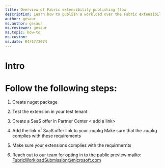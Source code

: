 ```yaml
---
title: Overview of Fabric extensibility publishing flow 
description: Learn how to publish a workload over the Fabric extensibility platform.
author: gesaur
ms.author: gesaur
ms.reviewer: gesaur
ms.topic: how-to
ms.custom:
ms.date: 04/17/2024
---
```


# Intro

# Follow the following steps:
1. Create nuget package
2. Test the extension in your test tenant
3. Create a SaaS offer in Partner Center
   < add a link>

4. Add the link of SaaS offer link to your .nupkg 
Make sure that the .nupkg complies with these requirements
5. Make sure your extensions complies with the requirmernts
6. Reach out to our team for opting in to the public preview
   mailto: FabricWorkloadSubmission@microsoft.com
   
    
